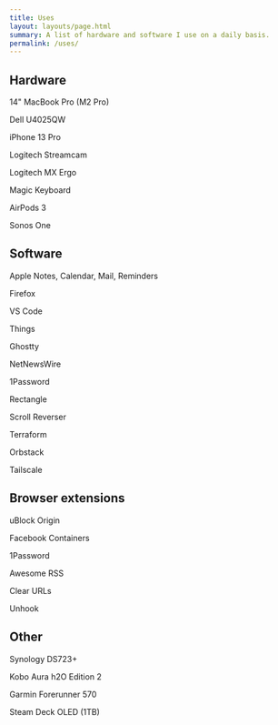 ```yaml
---
title: Uses
layout: layouts/page.html
summary: A list of hardware and software I use on a daily basis.
permalink: /uses/
---
```


## Hardware

<p class="compact">14" MacBook Pro (M2 Pro)</p>
<p class="compact">Dell U4025QW</p>
<p class="compact">iPhone 13 Pro</p>
<p class="compact">Logitech Streamcam</p>
<p class="compact">Logitech MX Ergo</p>
<p class="compact">Magic Keyboard</p>
<p class="compact">AirPods 3</p>
<p class="compact">Sonos One</p>

## Software

<p class="compact">Apple Notes, Calendar, Mail, Reminders</p>
<p class="compact">Firefox</p>
<p class="compact">VS Code</p>
<p class="compact">Things</p>
<p class="compact">Ghostty</p>
<p class="compact">NetNewsWire</p>
<p class="compact">1Password</p>
<p class="compact">Rectangle</p>
<p class="compact">Scroll Reverser</p>
<p class="compact">Terraform</p>
<p class="compact">Orbstack</p>
<p class="compact">Tailscale</p>

## Browser extensions

<p class="compact">uBlock Origin</p>
<p class="compact">Facebook Containers</p>
<p class="compact">1Password</p>
<p class="compact">Awesome RSS</p>
<p class="compact">Clear URLs</p>
<p class="compact">Unhook</p>

## Other

<p class="compact">Synology DS723+</p>
<p class="compact">Kobo Aura h2O Edition 2</p>
<p class="compact">Garmin Forerunner 570</p>
<p class="compact">Steam Deck OLED (1TB)</p>
